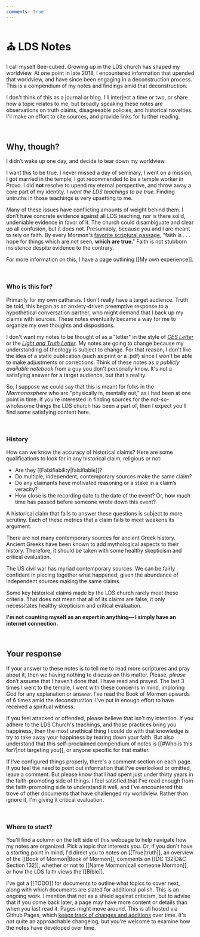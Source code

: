 ```yaml
---
comments: true
---
```

# ⛪ LDS Notes
I call myself Bee-cubed. Growing up in the LDS church has shaped my worldview. At one point in late 2018, I encountered information that upended that worldview, and have since been engaging in a deconstruction process. This is a compendium of my notes and findings amid that deconstruction.

I don't think of this as a journal or blog. I'll interject a time or two, or share how a topic relates to me, but broadly speaking these notes are observations on truth claims, disagreeable policies, and historical novelties. I'll make an effort to cite sources, and provide links for further reading.

&nbsp;

## Why, though?
I didn’t wake up one day, and decide to tear down my worldview.

I want this to be true. I never missed a day of seminary, I went on a mission, I got married in the temple, I got recommended to be a temple worker in Provo. I did **not** resolve to upend my eternal perspective, and throw away a core part of my identity. *I want the LDS teachings to be true.* Finding untruths in those teachings is very upsetting to me.

Many of these issues have conflicting amounts of weight behind them. I don’t have concrete evidence against all LDS teaching, nor is there solid, undeniable evidence in favor of it. The church could disambiguate and clear up all confusion, but it does not. Presumably, because you and I are meant to rely on faith. By every Mormon's [favorite scriptural passage](https://www.churchofjesuschrist.org/study/scriptures/bofm/alma/32?lang=eng&id=p21#p21), “faith is . . . hope for things which are not seen, **which are true**.” Faith is not stubborn insistence despite evidence to the contrary.

For more information on this, I have a page outlining [[My own experience]].

&nbsp;

### Who is this for?
Primarily for my own catharsis. I don't really have a target audience. Truth be told, this began as an anxiety-driven preemptive response to a hypothetical conversation partner, who might demand that I back up my claims with sources. These notes eventually became a way for me to organize my own thoughts and dispositions.

I don't want my notes to be thought of as a "letter" in the style of *[CES Letter](https://cesletter.org/)* or the *[Light and Truth Letter](https://www.lightandtruthletter.org/)*. My notes are going to change because my understanding of theology is subject to change. For that reason, I don't like the idea of a static publication (such as print or a .pdf) since I won't be able to make adjustments or corrections. Think of these notes as *a publicly available notebook* from a guy you don't personally know. It's not a satisfying answer for a target audience, but that's reality.

So, I suppose we could say that this is meant for folks in the *Mormonosphere* who are "physically in, mentally out," as I had been at one point in time. If you're interested in finding sources for the not-so-wholesome things the LDS church has been a part of, then I expect you'll find some satisfying content here.

&nbsp;

### History
How can we know the accuracy of historical claims? Here are some qualifications to look for in any historical claim, religious or not:

- Are they [[Falsifiability|falsifiable]]?
- Do multiple, independent, contemporary sources make the same claim?
- Do any claimants have motivated reasoning or a stake in a claim’s veracity?
- How close is the recording date to the date of the event? Or, how much time has passed before someone wrote down this event?

A historical claim that fails to answer these questions is subject to more scrutiny. Each of these metrics that a claim fails to meet weakens its argument.

There are not many contemporary sources for ancient Greek history. Ancient Greeks have been known to add mythological aspects to their history. Therefore, it should be taken with some healthy skepticism and critical evaluation.

The US civil war has myriad contemporary sources. We can be fairly confident in piecing together what happened, given the abundance of independent sources making the same claims.

Some key historical claims made by the LDS church rarely meet these criteria. That does not mean that all of its claims are false, it only necessitates healthy skepticism and critical evaluation.

**I'm not counting myself as an expert in anything— I simply have an internet connection.**

&nbsp;

## Your response
If your answer to these notes is to tell me to read more scriptures and pray about it, then we having nothing to discuss on this matter. Please, *please* don’t assume that I haven’t done that. I have read and prayed. The last 3 times I went to the temple, I went with these concerns in mind, imploring God for any explanation or answer. I’ve read the Book of Mormon upwards of 6 times amid the deconstruction. I've put in enough effort to have received a spiritual witness.

If you feel attacked or offended, please believe that isn't my intention. If you adhere to the LDS Church's teachings, and those practices bring you happiness, then the most unethical thing I could do with that knowledge is try to take away your happiness by tearing down your faith. But also understand that this self-proclaimed compendium of notes is [[#Who is this for?|not targeting you]], or anyone specific for that matter.

If I've configured things properly, there's a comment section on each page. If you feel the need to point out information that I've overlooked or omitted, leave a comment. But please know that I had spent just under thirty years in the faith-promoting side of things. I feel satisfied that I've read enough from the faith-promoting side to understand it well, and I've encountered this trove of other documents that have challenged my worldview. Rather than ignore it, I'm giving it critical evaluation.

&nbsp;

### Where to start?
You'll find a column on the left side of this webpage to help navigate how my notes are organized. Pick a topic that interests you. Or, if you don't have a starting point in mind, I'd direct you to notes on [[True|truth]], an overview of the [[Book of Mormon|Book of Mormon]], comments on [[DC 132|D&C Section 132]], whether or not to [[Name Mormon|call someone Mormon]], or how the LDS faith views the [[Bible]].

I've got a [[TODO]] for documents to outline what topics to cover next, along with which documents are slated for additional polish. This is an ongoing work. I mention that not as a shield against criticism, but to advise that if you come back later, a page may have more content or details than when you last read it. Pages might move around. This is all hosted via Github Pages, which [keeps track of changes and additions](https://github.com/b3-exmo/b3-exmo.github.io/commits/main/) over time. It's not quite an approachable changelog, but you're welcome to examine how the notes have developed over time.